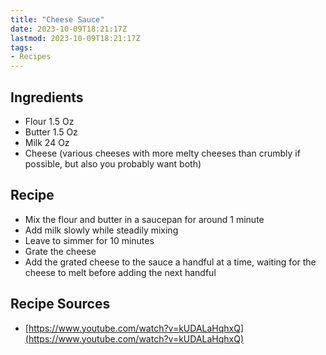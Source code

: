 ```yaml
---
title: "Cheese Sauce"
date: 2023-10-09T18:21:17Z
lastmod: 2023-10-09T18:21:17Z
tags:
- Recipes
---
```


## Ingredients

- Flour 1.5 Oz
- Butter 1.5 Oz
- Milk 24 Oz
- Cheese (various cheeses with more melty cheeses than crumbly if possible, but also you probably want both)

## Recipe

- Mix the flour and butter in a saucepan for around 1 minute
- Add milk slowly while steadily mixing
- Leave to simmer for 10 minutes
- Grate the cheese
- Add the grated cheese to the sauce a handful at a time, waiting for the cheese to melt before adding the next handful

## Recipe Sources

- [https://www.youtube.com/watch?v=kUDALaHqhxQ](https://www.youtube.com/watch?v=kUDALaHqhxQ)

